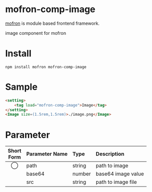 # mofron-comp-image
[mofron](https://mofron.github.io/mofron/) is module based frontend framework.

image component for mofron


# Install
```
npm install mofron mofron-comp-image
```

# Sample
```html
<setting>
    <tag load="mofron-comp-image">Image</tag>
</setting>
<Image size=(1.5rem,1.5rem)>./image.png</Image>
```

# Parameter

| Short<br>Form | Parameter Name | Type | Description |
|:-------------:|:---------------|:-----|:------------|
| ◯  | path | string | path to image |
| | base64 | number | base64 image value |
| | src | string | path to image file |

